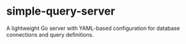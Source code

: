# simple-query-server
A lightweight Go server with YAML-based configuration for database connections and query definitions.
